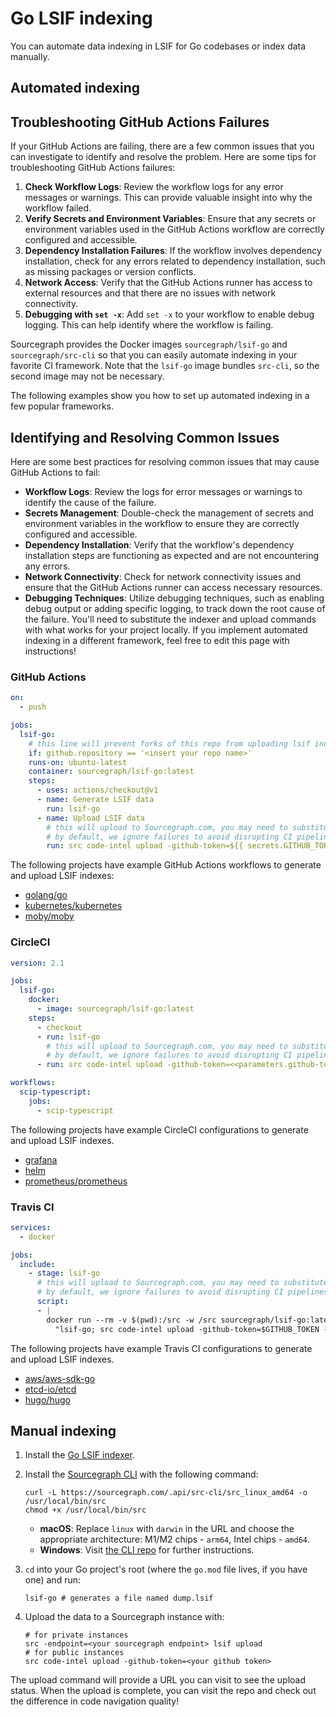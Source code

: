 # Go LSIF indexing

You can automate data indexing in LSIF for Go codebases or index data manually.

## Automated indexing

## Troubleshooting GitHub Actions Failures

If your GitHub Actions are failing, there are a few common issues that you can investigate to identify and resolve the problem. Here are some tips for troubleshooting GitHub Actions failures:

1. **Check Workflow Logs**: Review the workflow logs for any error messages or warnings. This can provide valuable insight into why the workflow failed.
2. **Verify Secrets and Environment Variables**: Ensure that any secrets or environment variables used in the GitHub Actions workflow are correctly configured and accessible.
3. **Dependency Installation Failures**: If the workflow involves dependency installation, check for any errors related to dependency installation, such as missing packages or version conflicts.
4. **Network Access**: Verify that the GitHub Actions runner has access to external resources and that there are no issues with network connectivity.
5. **Debugging with `set -x`**: Add `set -x` to your workflow to enable debug logging. This can help identify where the workflow is failing.

Sourcegraph provides the Docker images `sourcegraph/lsif-go` and `sourcegraph/src-cli` so that you can easily automate indexing in your favorite CI framework. Note that the `lsif-go` image bundles `src-cli`, so the second image may not be necessary.

The following examples show you how to set up automated indexing in a few popular frameworks.

## Identifying and Resolving Common Issues

Here are some best practices for resolving common issues that may cause GitHub Actions to fail:

- **Workflow Logs**: Review the logs for error messages or warnings to identify the cause of the failure.
- **Secrets Management**: Double-check the management of secrets and environment variables in the workflow to ensure they are correctly configured and accessible.
- **Dependency Installation**: Verify that the workflow's dependency installation steps are functioning as expected and are not encountering any errors.
- **Network Connectivity**: Check for network connectivity issues and ensure that the GitHub Actions runner can access necessary resources.
- **Debugging Techniques**: Utilize debugging techniques, such as enabling debug output or adding specific logging, to track down the root cause of the failure. You'll need to substitute the indexer and upload commands with what works for your project locally. If you implement automated indexing in a different framework, feel free to edit this page with instructions!

### GitHub Actions

```yaml
on:
  - push

jobs:
  lsif-go:
    # this line will prevent forks of this repo from uploading lsif indexes
    if: github.repository == '<insert your repo name>'
    runs-on: ubuntu-latest
    container: sourcegraph/lsif-go:latest
    steps:
      - uses: actions/checkout@v1
      - name: Generate LSIF data
        run: lsif-go
      - name: Upload LSIF data
        # this will upload to Sourcegraph.com, you may need to substitute a different command.
        # by default, we ignore failures to avoid disrupting CI pipelines with non-critical errors.
        run: src code-intel upload -github-token=${{ secrets.GITHUB_TOKEN }} -ignore-upload-failure
```

The following projects have example GitHub Actions workflows to generate and upload LSIF indexes:

- [golang/go](https://github.com/sourcegraph-codeintel-showcase/go/blob/f40606b1241b0ca4802d7b00a763241b03404eea/.github/workflows/lsif.yml)
- [kubernetes/kubernetes](https://github.com/sourcegraph-codeintel-showcase/kubernetes/blob/master/.github/workflows/lsif.yml)
- [moby/moby](https://github.com/sourcegraph-codeintel-showcase/moby/blob/master/.github/workflows/lsif.yml)

### CircleCI

```yaml
version: 2.1

jobs:
  lsif-go:
    docker:
      - image: sourcegraph/lsif-go:latest
    steps:
      - checkout
      - run: lsif-go
        # this will upload to Sourcegraph.com, you may need to substitute a different command.
        # by default, we ignore failures to avoid disrupting CI pipelines with non-critical errors.
      - run: src code-intel upload -github-token=<<parameters.github-token>> -ignore-upload-failure

workflows:
  scip-typescript:
    jobs:
      - scip-typescript
```

The following projects have example CircleCI configurations to generate and upload LSIF indexes.

- [grafana](https://github.com/sourcegraph-codeintel-showcase/grafana/blob/master/.circleci/config.yml)
- [helm](https://github.com/sourcegraph-codeintel-showcase/helm/blob/62c38f152d0802719aad1ec4c1c281f01dc75173/.circleci/config.yml)
- [prometheus/prometheus](https://github.com/sourcegraph-codeintel-showcase/prometheus/blob/a0a8a249fff9d1c6ce4c097ccc4f5e120c723c51/.circleci/config.yml)

### Travis CI

```yaml
services:
  - docker

jobs:
  include:
    - stage: lsif-go
      # this will upload to Sourcegraph.com, you may need to substitute a different command.
      # by default, we ignore failures to avoid disrupting CI pipelines with non-critical errors.
      script:
      - |
        docker run --rm -v $(pwd):/src -w /src sourcegraph/lsif-go:latest /bin/sh -c \
          "lsif-go; src code-intel upload -github-token=$GITHUB_TOKEN -ignore-upload-failure"
```

The following projects have example Travis CI configurations to generate and upload LSIF indexes.

- [aws/aws-sdk-go](https://github.com/sourcegraph-codeintel-showcase/aws-sdk-go/blob/92f67a061fcdd46d6a418b28838b10b6ac63a880/.travis.yml)
- [etcd-io/etcd](https://github.com/sourcegraph-codeintel-showcase/etcd/blob/eae726706fe8ebf7e08b45ba29a70388595db31b/.travis.yml)
- [hugo/hugo](https://github.com/sourcegraph-codeintel-showcase/hugo/blob/6704b7c125d7b21ccf2048d7bff0f1ffe2b0867d/.travis.yml)

## Manual indexing

1. Install the [Go LSIF indexer](https://github.com/sourcegraph/lsif-go).

1. Install the [Sourcegraph CLI](https://github.com/sourcegraph/src-cli) with the following command:

   ```
   curl -L https://sourcegraph.com/.api/src-cli/src_linux_amd64 -o /usr/local/bin/src
   chmod +x /usr/local/bin/src
   ```

   - **macOS**: Replace `linux` with `darwin` in the URL and choose the appropriate architecture: M1/M2 chips - `arm64`, Intel chips - `amd64`.
   - **Windows**: Visit [the CLI repo](https://github.com/sourcegraph/src-cli) for further instructions.

1. `cd` into your Go project's root (where the `go.mod` file lives, if you have one) and run:

   ```
   lsif-go # generates a file named dump.lsif
   ```

1. Upload the data to a Sourcegraph instance with:

   ```
   # for private instances
   src -endpoint=<your sourcegraph endpoint> lsif upload
   # for public instances
   src code-intel upload -github-token=<your github token>
   ```

The upload command will provide a URL you can visit to see the upload status. When the upload is complete, you can visit the repo and check out the difference in code navigation quality! 

